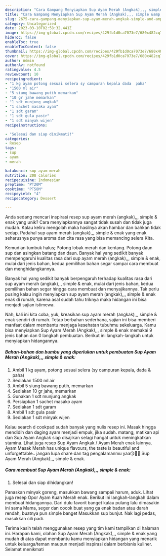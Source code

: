 ```yaml
---
description: "Cara Gampang Menyiapkan Sup Ayam Merah (Angkak),,, simple &amp;amp; enak yang Bisa Manjain Lidah"
title: "Cara Gampang Menyiapkan Sup Ayam Merah (Angkak),,, simple &amp;amp; enak yang Bisa Manjain Lidah"
slug: 2675-cara-gampang-menyiapkan-sup-ayam-merah-angkak-simple-and-amp-enak-yang-bisa-manjain-lidah
category: Uncategorized
date: 2023-03-10T02:58:32.441Z
image: https://img-global.cpcdn.com/recipes/429fb1d0ca7073e7/680x482cq70/sup-ayam-merah-angkak-simple-enak-foto-resep-utama.jpg
hideToc: false
enableToc: true
enableTocContent: false
thumbnail: https://img-global.cpcdn.com/recipes/429fb1d0ca7073e7/680x482cq70/sup-ayam-merah-angkak-simple-enak-foto-resep-utama.jpg
cover: https://img-global.cpcdn.com/recipes/429fb1d0ca7073e7/680x482cq70/sup-ayam-merah-angkak-simple-enak-foto-resep-utama.jpg
author: Admin
authorAv: notfound
ratingvalue: 4.5
reviewcount: 10
recipeingredient:
- "1 kg ayam potong sesuai selera sy campuran kepala dada  paha"
- "1500 ml air"
- "5 siung bawang putih memarkan"
- "10 gr jahe memarkan"
- "1 sdt munjung angkak"
- "1 sachet masako ayam"
- "1 sdt garam"
- "1 sdt gula pasir"
- "1 sdt minyak wijen"
recipeinstructions:

- "Selesai dan siap dinikmati!"
categories:
- Resep
tags:
- sup
- ayam
- merah

katakunci: sup ayam merah 
nutrition: 208 calories
recipecuisine: Indonesian
preptime: "PT20M"
cooktime: "PT58M"
recipeyield: "4"
recipecategory: Dessert

---
```





Anda sedang mencari inspirasi resep sup ayam merah (angkak),,, simple &amp; enak yang unik? Cara menyiapkannya sangat tidak susah dan tidak juga mudah. Kalau keliru mengolah maka hasilnya akan hambar dan bahkan tidak sedap. Padahal sup ayam merah (angkak),,, simple &amp; enak yang enak seharusnya punya aroma dan cita rasa yang bisa memancing selera Kita.





Kemudian tumbuk halus; Potong lobak merah dan kentang. Potong daun sup dan asingkan batang dan daun. Banyak hal yang sedikit banyak mempengaruhi kualitas rasa dari sup ayam merah (angkak),,, simple &amp; enak, mulai dari jenis bahan, kedua pemilihan bahan segar sampai cara membuat dan menghidangkannya.

Banyak hal yang sedikit banyak berpengaruh terhadap kualitas rasa dari sup ayam merah (angkak),,, simple &amp; enak, mulai dari jenis bahan, kedua pemilihan bahan segar hingga cara membuat dan menyajikannya. Tak perlu pusing kalau ingin menyiapkan sup ayam merah (angkak),,, simple &amp; enak enak di rumah, karena asal sudah tahu triknya maka hidangan ini bisa menjadi sajian istimewa.






Nah, kali ini kita coba, yuk, kreasikan sup ayam merah (angkak),,, simple &amp; enak sendiri di rumah. Tetap berbahan sederhana, sajian ini bisa memberi manfaat dalam membantu menjaga kesehatan tubuhmu sekeluarga. Kamu bisa menyiapkan Sup Ayam Merah (Angkak),,, simple &amp; enak memakai 9 jenis bahan dan 0 langkah pembuatan. Berikut ini langkah-langkah untuk menyiapkan hidangannya.

<!--inarticleads1-->

##### Bahan-bahan dan bumbu yang diperlukan untuk pembuatan Sup Ayam Merah (Angkak),,, simple &amp; enak:

1. Ambil 1 kg ayam, potong sesuai selera (sy campuran kepala, dada &amp; paha)
1. Sediakan 1500 ml air
1. Ambil 5 siung bawang putih, memarkan
1. Sediakan 10 gr jahe, memarkan
1. Gunakan 1 sdt munjung angkak
1. Persiapkan 1 sachet masako ayam
1. Sediakan 1 sdt garam
1. Ambil 1 sdt gula pasir
1. Sediakan 1 sdt minyak wijen


Kalau search d cookpad sudah banyak yang nulis resep ini. Masak hingga mendidih dan daging ayam menjadi empuk, jika sudah. matang, matikan api dan Sup Ayam Angkak siap disajikan selagi hangat untuk meningkatkan stamina. Lihat juga resep Sup Ayam Angkak / Ayam Merah enak lainnya. Ayam Masak Merah has unique flavours, the taste is beautiful and unforgettable.. jangan lupa share dan tag pengalamanmu yaa😘👍🏻 Sup Ayam Merah (Angkak),,, simple &amp; enak. 

<!--inarticleads2-->

##### Cara membuat Sup Ayam Merah (Angkak),,, simple &amp; enak:


1. Selesai dan siap dihidangkan!

Panaskan minyak goreng, masukkan bawang sampaii harum, aduk. Lihat juga resep Opor Ayam Kuah Merah enak. Berikut ini langkah-langkah dalam membuat hidangannya. Dari dulu favorit banget kalau pulang lalu dimasakin ini sama Mama, seger dan cocok buat yang ga enak badan atau darah rendah, buatnya pun simple banget Masukkan sup bunjut. Nak lagi pedas, masukkan cili padi. 

Terima kasih telah menggunakan resep yang tim kami tampilkan di halaman ini. Harapan kami, olahan Sup Ayam Merah (Angkak),,, simple &amp; enak yang mudah di atas dapat membantu kamu menyiapkan hidangan yang menarik untuk keluarga/teman maupun menjadi inspirasi dalam berbisnis kuliner. Selamat menikmati
